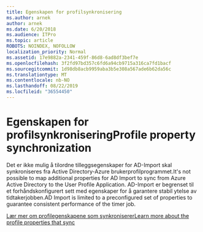 ```yaml
---
title: Egenskapen for profilsynkronisering
ms.author: arnek
author: arnek
ms.date: 6/20/2018
ms.audience: ITPro
ms.topic: article
ROBOTS: NOINDEX, NOFOLLOW
localization_priority: Normal
ms.assetid: 17e9882a-2341-459f-86d8-6ad8df3bef7e
ms.openlocfilehash: 3f2fd97bd357c6fd6a94cb9715a316ca7fd1bacf
ms.sourcegitcommit: 1d98db8acb9959aba3b5e308a567ade6b62da56c
ms.translationtype: MT
ms.contentlocale: nb-NO
ms.lasthandoff: 08/22/2019
ms.locfileid: "36554450"
---
```

# <a name="profile-property-synchronization"></a><span data-ttu-id="1fc8f-102">Egenskapen for profilsynkronisering</span><span class="sxs-lookup"><span data-stu-id="1fc8f-102">Profile property synchronization</span></span>

<span data-ttu-id="1fc8f-103">Det er ikke mulig å tilordne tilleggsegenskaper for AD-Import skal synkroniseres fra Active Directory-Azure brukerprofilprogrammet.</span><span class="sxs-lookup"><span data-stu-id="1fc8f-103">It's not possible to map additional properties for AD Import to sync from Azure Active Directory to the User Profile Application.</span></span> <span data-ttu-id="1fc8f-104">AD-Import er begrenset til et forhåndskonfigurert sett med egenskaper for å garantere stabil ytelse av tidtakerjobben.</span><span class="sxs-lookup"><span data-stu-id="1fc8f-104">AD Import is limited to a preconfigured set of properties to guarantee consistent performance of the timer job.</span></span>
  
[<span data-ttu-id="1fc8f-105">Lær mer om profilegenskapene som synkroniserer</span><span class="sxs-lookup"><span data-stu-id="1fc8f-105">Learn more about the profile properties that sync</span></span>](https://go.microsoft.com/fwlink/?linkid=875671)
  

